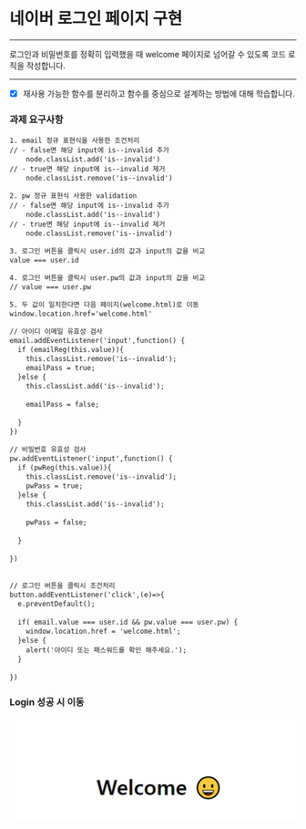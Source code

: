 # 네이버 로그인 페이지 구현


---

로그인과 비밀번호를 정확히 입력했을 때 welcome 페이지로 넘어갈 수 있도록 코드 로직을 작성합니다.


---
- [x] 재사용 가능한 함수를 분리하고 함수를 중심으로 설계하는 방법에 대해 학습합니다.

### 과제 요구사항
```
1. email 정규 표현식을 사용한 조건처리
// - false면 해당 input에 is--invalid 추가
    node.classList.add('is--invalid')
// - true면 해당 input에 is--invalid 제거
    node.classList.remove('is--invalid')
```

```
2. pw 정규 표현식 사용한 validation
// - false면 해당 input에 is--invalid 추가
    node.classList.add('is--invalid')
// - true면 해당 input에 is--invalid 제거
    node.classList.remove('is--invalid')
```

```
3. 로그인 버튼을 클릭시 user.id의 값과 input의 값을 비교
value === user.id
```

```
4. 로그인 버튼을 클릭시 user.pw의 값과 input의 값을 비교
// value === user.pw
```

```
5. 두 값이 일치한다면 다음 페이지(welcome.html)로 이동
window.location.href='welcome.html'
```

```
// 아이디 이메일 유효성 검사
email.addEventListener('input',function() {
  if (emailReg(this.value)){
    this.classList.remove('is--invalid');
    emailPass = true;
  }else {
    this.classList.add('is--invalid');

    emailPass = false;

  }
})
```

```
// 비밀번호 유효성 검사
pw.addEventListener('input',function() {
  if (pwReg(this.value)){
    this.classList.remove('is--invalid');
    pwPass = true;
  }else {
    this.classList.add('is--invalid');

    pwPass = false;

  }

})
```
```

// 로그인 버튼을 클릭시 조건처리
button.addEventListener('click',(e)=>{
  e.preventDefault();
  
  if( email.value === user.id && pw.value === user.pw) {
    window.location.href = 'welcome.html';
  }else {
    alert('아이디 또는 패스워드를 확인 해주세요.');
  }
  
})
```

### Login 성공 시 이동
![location](./welcome.PNG)





